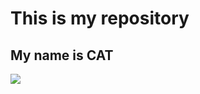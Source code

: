 <h1>This is my repository</h1>
<h2>My name is CAT</h2>
<img src="https://images.pexels.com/photos/45201/kitty-cat-kitten-pet-45201.jpeg">
